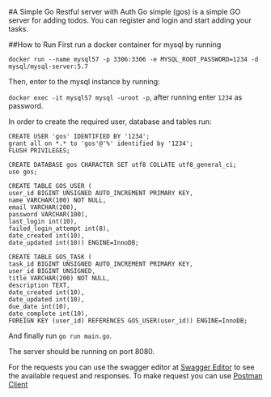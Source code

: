 #A Simple Go Restful server with Auth
Go simple (gos) is a simple GO server for adding todos. 
You can register and login and start adding your tasks.

##How to Run
First run a docker container for mysql by running

`docker run --name mysql57 -p 3306:3306 -e MYSQL_ROOT_PASSWORD=1234 -d mysql/mysql-server:5.7`

Then, enter to the mysql instance by running:

`docker exec -it mysql57 mysql -uroot -p`, after running enter `1234` as password. 

In order to create the required user, database and tables run:

```
CREATE USER 'gos' IDENTIFIED BY '1234';
grant all on *.* to 'gos'@'%' identified by '1234';
FLUSH PRIVILEGES;
```
```
CREATE DATABASE gos CHARACTER SET utf8 COLLATE utf8_general_ci;
use gos;
```
```
CREATE TABLE GOS_USER (
user_id BIGINT UNSIGNED AUTO_INCREMENT PRIMARY KEY,
name VARCHAR(100) NOT NULL,
email VARCHAR(200),
password VARCHAR(100),
last_login int(10),
failed_login_attempt int(8),
date_created int(10),
date_updated int(10)) ENGINE=InnoDB;
```
```
CREATE TABLE GOS_TASK (
task_id BIGINT UNSIGNED AUTO_INCREMENT PRIMARY KEY,
user_id BIGINT UNSIGNED,
title VARCHAR(200) NOT NULL,
description TEXT,
date_created int(10),
date_updated int(10),
due_date int(10),
date_complete int(10),
FOREIGN KEY (user_id) REFERENCES GOS_USER(user_id)) ENGINE=InnoDB;
```
And finally run `go run main.go`.

The server should be running on port 8080.

For the requests you can use the swagger editor at [Swagger Editor](https://editor.swagger.io/) to see the available request and responses.
To make request you can use [Postman Client](https://www.getpostman.com/)